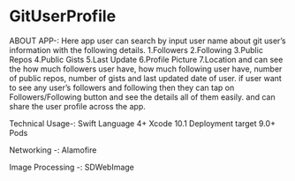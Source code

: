 # GitUserProfile

ABOUT APP-:
 Here app user can search by input user name about git user’s information with the following details.
 1.Followers
 2.Following
 3.Public Repos
 4.Public Gists
 5.Last Update
 6.Profile Picture
 7.Location
and can see the how much followers user have, how much following user have, number of public repos, number of gists and last updated date of user.
if user want to see any user’s followers and following then they can tap on Followers/Following button and see the details all of them easily.
and can share the user profile across the app.

Technical Usage-:
Swift Language 4+
Xcode 10.1
Deployment target 9.0+
Pods

Networking -:
Alamofire

Image Processing -:
SDWebImage

